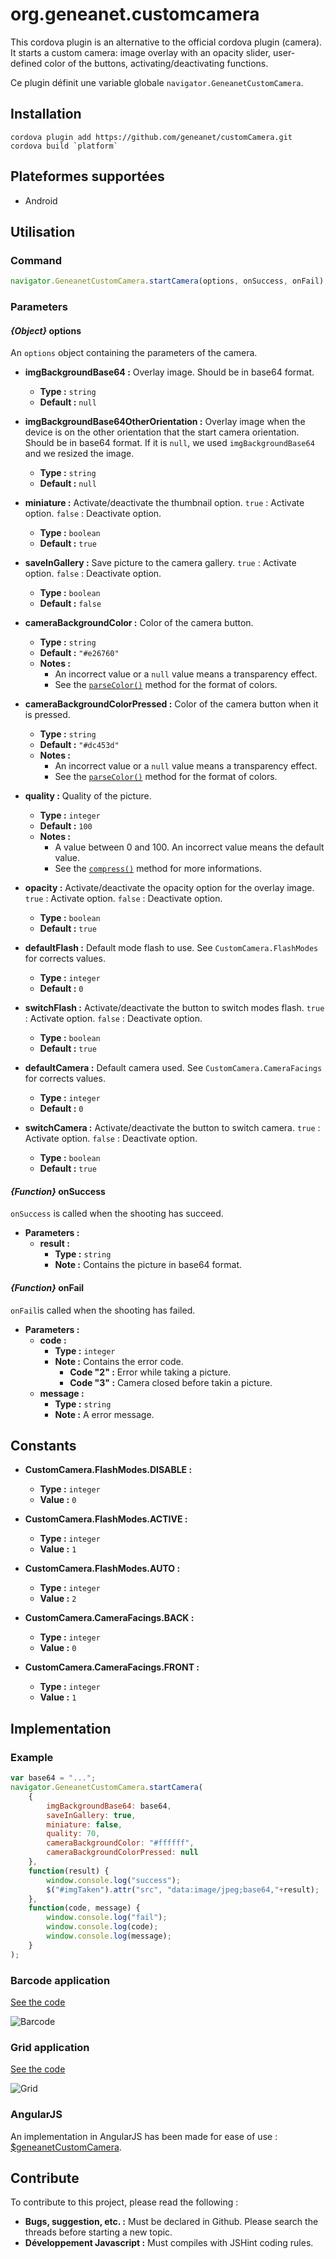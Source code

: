 # org.geneanet.customcamera

This cordova plugin is an alternative to the official cordova plugin (camera). It starts a custom camera: image overlay with an opacity slider, user-defined color of the buttons, activating/deactivating functions.


Ce plugin définit une variable globale `navigator.GeneanetCustomCamera`.

## Installation

    cordova plugin add https://github.com/geneanet/customCamera.git
    cordova build `platform`

## Plateformes supportées

+ Android

## Utilisation

### Command

``` js
navigator.GeneanetCustomCamera.startCamera(options, onSuccess, onFail);
```

### Parameters

#### *{Object}* options

An `options` object containing the parameters of the camera.

+ **imgBackgroundBase64 :** Overlay image. Should be in base64 format.
    - **Type :** `string`
    - **Default :** `null`

+ **imgBackgroundBase64OtherOrientation :** Overlay image when the device is on the other orientation that the start camera orientation. Should be in base64 format. If it is `null`, we used `imgBackgroundBase64` and we resized the image.
    - **Type :** `string`
    - **Default :** `null`

+ **miniature :** Activate/deactivate the thumbnail option. `true` : Activate option. `false` : Deactivate option.
    - **Type :** `boolean`
    - **Default :** `true`

+ **saveInGallery :** Save picture to the camera gallery. `true` : Activate option. `false` : Deactivate option.
    - **Type :** `boolean`
    - **Default :** `false`

+ **cameraBackgroundColor :** Color of the camera button.
    - **Type :** `string`
    - **Default :** `"#e26760"`
    - **Notes :**
        + An incorrect value or a `null` value means a transparency effect.
        + See the [`parseColor()`](http://developer.android.com/reference/android/graphics/Color.html#parseColor(java.lang.String)) method for the format of colors.

+ **cameraBackgroundColorPressed :** Color of the camera button when it is pressed.
    - **Type :** `string`
    - **Default :** `"#dc453d"`
    - **Notes :**
        + An incorrect value or a `null` value means a transparency effect.
        + See the [`parseColor()`](http://developer.android.com/reference/android/graphics/Color.html#parseColor(java.lang.String)) method for the format of colors.

+ **quality :** Quality of the picture.
    - **Type :** `integer`
    - **Default :** `100`
    - **Notes :**
        + A value between 0 and 100. An incorrect value means the default value.
        + See the [`compress()`](http://developer.android.com/reference/android/graphics/Bitmap.html) method for more informations.

+ **opacity :** Activate/deactivate the opacity option for the overlay image. `true` : Activate option. `false` : Deactivate option.
    - **Type :** `boolean`
    - **Default :** `true`

+ **defaultFlash :** Default mode flash to use. See `CustomCamera.FlashModes` for corrects values.
    - **Type :** `integer`
    - **Default :** `0`

+ **switchFlash :** Activate/deactivate the button to switch modes flash. `true` : Activate option. `false` : Deactivate option.
    - **Type :** `boolean`
    - **Default :** `true`

+ **defaultCamera :** Default camera used. See `CustomCamera.CameraFacings` for corrects values.
    - **Type :** `integer`
    - **Default :** `0`

+ **switchCamera :** Activate/deactivate the button to switch camera. `true` : Activate option. `false` : Deactivate option.
    - **Type :** `boolean`
    - **Default :** `true`

#### *{Function}* onSuccess

`onSuccess` is called when the shooting has succeed.

+ **Parameters :**
    - **result :**
        + **Type :** `string`
        + **Note :** Contains the picture in base64 format.

#### *{Function}* onFail

`onFail`is  called when the shooting has failed.
+ **Parameters :**
    - **code :**
        + **Type :** `integer`
        + **Note :** Contains the error code.
            - **Code "2" :** Error while taking a picture.
            - **Code "3" :** Camera closed before takin a picture.
    - **message :**
        + **Type :** `string`
        + **Note :** A error message.

## Constants

+ **CustomCamera.FlashModes.DISABLE :**
    - **Type :** `integer`
    - **Value :** `0`
+ **CustomCamera.FlashModes.ACTIVE :**
    - **Type :** `integer`
    - **Value :** `1`
+ **CustomCamera.FlashModes.AUTO :**
    - **Type :** `integer`
    - **Value :** `2`

+ **CustomCamera.CameraFacings.BACK :**
    - **Type :** `integer`
    - **Value :** `0`
+ **CustomCamera.CameraFacings.FRONT :**
    - **Type :** `integer`
    - **Value :** `1`


## Implementation

### Example

``` js
var base64 = "...";
navigator.GeneanetCustomCamera.startCamera(
    {
        imgBackgroundBase64: base64,
        saveInGallery: true,
        miniature: false,
        quality: 70,
        cameraBackgroundColor: "#ffffff",
        cameraBackgroundColorPressed: null
    },
    function(result) {
        window.console.log("success");
        $("#imgTaken").attr("src", "data:image/jpeg;base64,"+result);
    },
    function(code, message) {
        window.console.log("fail");
        window.console.log(code);
        window.console.log(message);
    }
);
```

### Barcode application

[See the code](https://github.com/geneanet/customCamera/tree/master/examples/barcode)

![Barcode](https://raw.githubusercontent.com/geneanet/customCamera/master/examples/barcode/screenshot.png)

### Grid application

[See the code](https://github.com/geneanet/customCamera/tree/master/examples/grid)

![Grid](https://raw.githubusercontent.com/geneanet/customCamera/master/examples/grid/screenshot.png)

### AngularJS

An implementation in AngularJS has been made for ease of use : [$geneanetCustomCamera](https://github.com/geneanet/customCameraAngular.git).

## Contribute

To contribute to this project, please read the following :
+ **Bugs, suggestion, etc. :** Must be declared in Github. Please search the threads before starting a new topic.
+ **Développement Javascript :** Must compiles with JSHint coding rules.
